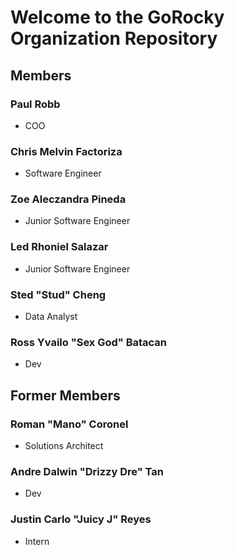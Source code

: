 # Welcome to the GoRocky Organization Repository

## Members

### Paul Robb
- COO

### Chris Melvin Factoriza
- Software Engineer

### Zoe Aleczandra Pineda
- Junior Software Engineer

### Led Rhoniel Salazar
- Junior Software Engineer

### Sted "Stud" Cheng
- Data Analyst
  
### Ross Yvailo "Sex God" Batacan
- Dev

  
## Former Members

### Roman "Mano" Coronel
- Solutions Architect

### Andre Dalwin "Drizzy Dre" Tan
- Dev

### Justin Carlo "Juicy J" Reyes
- Intern
